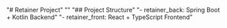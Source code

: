 "# Retainer Project" 
"" 
"## Project Structure" 
"- retainer_back: Spring Boot + Kotlin Backend" 
"- retainer_front: React + TypeScript Frontend" 
